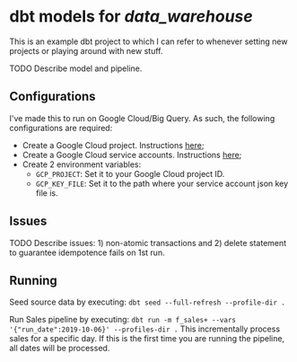 # dbt models for _data_warehouse_
This is an example dbt project to which I can refer to whenever setting new projects or playing
around with new stuff. 

TODO Describe model and pipeline.

## Configurations
I've made this to run on Google Cloud/Big Query. As such, the following configurations are required:
* Create a Google Cloud project. Instructions [here](https://cloud.google.com/resource-manager/docs/creating-managing-projects);
* Create a Google Cloud service accounts. Instructions [here](https://cloud.google.com/iam/docs/creating-managing-service-accounts);
* Create 2 environment variables:
    * `GCP_PROJECT`: Set it to your Google Cloud project ID.
    * `GCP_KEY_FILE`: Set it to the path where your service account json key file is.

## Issues

TODO Describe issues: 1) non-atomic transactions and 2) delete statement to guarantee idempotence fails on 1st run.

## Running
Seed source data by executing:
`dbt seed --full-refresh --profile-dir .`

Run Sales pipeline by executing:
`dbt run -m f_sales+ --vars '{"run_date":2019-10-06}' --profiles-dir .`
This incrementally process sales for a specific day. If this is the first time you are
running the pipeline, all dates will be processed.